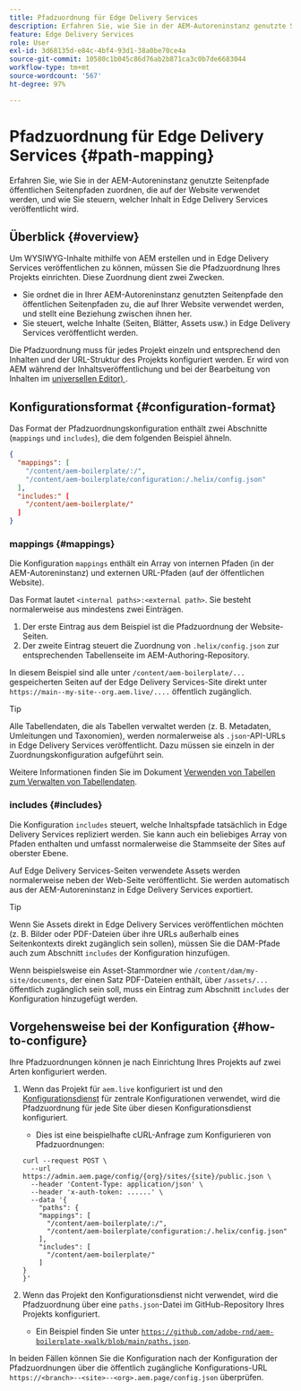 ```yaml
---
title: Pfadzuordnung für Edge Delivery Services
description: Erfahren Sie, wie Sie in der AEM-Autoreninstanz genutzte Seitenpfade öffentlichen Seitenpfaden zuordnen, die auf der Website verwendet werden, und wie Sie steuern, welcher Inhalt in Edge Delivery Services veröffentlicht wird.
feature: Edge Delivery Services
role: User
exl-id: 3d68135d-e84c-4bf4-93d1-38a0be70ce4a
source-git-commit: 10580c1b045c86d76ab2b871ca3c0b7de6683044
workflow-type: tm+mt
source-wordcount: '567'
ht-degree: 97%

---
```


# Pfadzuordnung für Edge Delivery Services {#path-mapping}

Erfahren Sie, wie Sie in der AEM-Autoreninstanz genutzte Seitenpfade öffentlichen Seitenpfaden zuordnen, die auf der Website verwendet werden, und wie Sie steuern, welcher Inhalt in Edge Delivery Services veröffentlicht wird.

## Überblick {#overview}

Um WYSIWYG-Inhalte mithilfe von AEM erstellen und in Edge Delivery Services veröffentlichen zu können, müssen Sie die Pfadzuordnung Ihres Projekts einrichten. Diese Zuordnung dient zwei Zwecken.

* Sie ordnet die in Ihrer AEM-Autoreninstanz genutzten Seitenpfade den öffentlichen Seitenpfaden zu, die auf Ihrer Website verwendet werden, und stellt eine Beziehung zwischen ihnen her.
* Sie steuert, welche Inhalte (Seiten, Blätter, Assets usw.) in Edge Delivery Services veröffentlicht werden.

Die Pfadzuordnung muss für jedes Projekt einzeln und entsprechend den Inhalten und der URL-Struktur des Projekts konfiguriert werden. Er wird von AEM während der Inhaltsveröffentlichung und bei der Bearbeitung von Inhalten im [universellen Editor) ](/help/sites-cloud/authoring/universal-editor/navigation.md).

## Konfigurationsformat {#configuration-format}

Das Format der Pfadzuordnungskonfiguration enthält zwei Abschnitte (`mappings` und `includes`), die dem folgenden Beispiel ähneln.

```json
{
  "mappings": [
    "/content/aem-boilerplate/:/",
    "/content/aem-boilerplate/configuration:/.helix/config.json"
  ],
  "includes:" [
    "/content/aem-boilerplate/"
  ]
}
```

### mappings {#mappings}

Die Konfiguration `mappings` enthält ein Array von internen Pfaden (in der AEM-Autoreninstanz) und externen URL-Pfaden (auf der öffentlichen Website).

Das Format lautet `<internal paths>:<external path>`. Sie besteht normalerweise aus mindestens zwei Einträgen.

1. Der erste Eintrag aus dem Beispiel ist die Pfadzuordnung der Website-Seiten.
1. Der zweite Eintrag steuert die Zuordnung von `.helix/config.json` zur entsprechenden Tabellenseite im AEM-Authoring-Repository.

In diesem Beispiel sind alle unter `/content/aem-boilerplate/...` gespeicherten Seiten auf der Edge Delivery Services-Site direkt unter `https://main--my-site--org.aem.live/....` öffentlich zugänglich.

>[!TIP]
>
>Alle Tabellendaten, die als Tabellen verwaltet werden (z. B. Metadaten, Umleitungen und Taxonomien), werden normalerweise als `.json`-API-URLs in Edge Delivery Services veröffentlicht. Dazu müssen sie einzeln in der Zuordnungskonfiguration aufgeführt sein.
>
>Weitere Informationen finden Sie im Dokument [Verwenden von Tabellen zum Verwalten von Tabellendaten](/help/edge/wysiwyg-authoring/tabular-data.md).

### includes {#includes}

Die Konfiguration `includes` steuert, welche Inhaltspfade tatsächlich in Edge Delivery Services repliziert werden. Sie kann auch ein beliebiges Array von Pfaden enthalten und umfasst normalerweise die Stammseite der Sites auf oberster Ebene.

Auf Edge Delivery Services-Seiten verwendete Assets werden normalerweise neben der Web-Seite veröffentlicht. Sie werden automatisch aus der AEM-Autoreninstanz in Edge Delivery Services exportiert.

>[!TIP]
>
>Wenn Sie Assets direkt in Edge Delivery Services veröffentlichen möchten (z. B. Bilder oder PDF-Dateien über ihre URLs außerhalb eines Seitenkontexts direkt zugänglich sein sollen), müssen Sie die DAM-Pfade auch zum Abschnitt `includes` der Konfiguration hinzufügen.
>
>Wenn beispielsweise ein Asset-Stammordner wie `/content/dam/my-site/documents`, der einen Satz PDF-Dateien enthält, über `/assets/...` öffentlich zugänglich sein soll, muss ein Eintrag zum Abschnitt `includes` der Konfiguration hinzugefügt werden.

## Vorgehensweise bei der Konfiguration {#how-to-configure}

Ihre Pfadzuordnungen können je nach Einrichtung Ihres Projekts auf zwei Arten konfiguriert werden.

1. Wenn das Projekt für `aem.live` konfiguriert ist und den [Konfigurationsdienst](https://www.aem.live/docs/config-service-setup) für zentrale Konfigurationen verwendet, wird die Pfadzuordnung für jede Site über diesen Konfigurationsdienst konfiguriert.

   * Dies ist eine beispielhafte cURL-Anfrage zum Konfigurieren von Pfadzuordnungen:

   ```text
   curl --request POST \
     --url https://admin.aem.page/config/{org}/sites/{site}/public.json \
     --header 'Content-Type: application/json' \
     --header 'x-auth-token: ......' \
     --data '{
       "paths": {
       "mappings": [
         "/content/aem-boilerplate/:/",
         "/content/aem-boilerplate/configuration:/.helix/config.json"
       ],
       "includes": [
         "/content/aem-boilerplate/"
       ]
   }
   }'
   ```

1. Wenn das Projekt den Konfigurationsdienst nicht verwendet, wird die Pfadzuordnung über eine `paths.json`-Datei im GitHub-Repository Ihres Projekts konfiguriert.

   * Ein Beispiel finden Sie unter [`https://github.com/adobe-rnd/aem-boilerplate-xwalk/blob/main/paths.json`](https://github.com/adobe-rnd/aem-boilerplate-xwalk/blob/main/paths.json).

In beiden Fällen können Sie die Konfiguration nach der Konfiguration der Pfadzuordnungen über die öffentlich zugängliche Konfigurations-URL `https://<branch>--<site>--<org>.aem.page/config.json` überprüfen.
